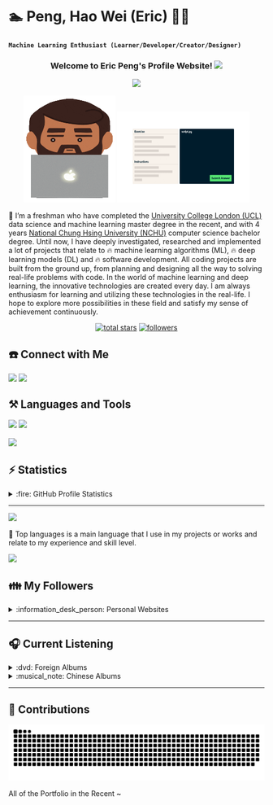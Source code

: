 # :swimmer: Peng, Hao Wei (Eric) :guardsman: 

**`Machine Learning Enthusiast (Learner/Developer/Creator/Designer)`**

<!-- WELCOME WEBSITE -->
<h3 align="center">
  Welcome to Eric Peng's Profile Website!
  <img src="https://media.giphy.com/media/hvRJCLFzcasrR4ia7z/giphy.gif" width="28">
</h3> 



<!-- GIF SECTION -->
<p align="center">
  <a href="https://git.io/typing-svg"><img src="https://readme-typing-svg.demolab.com/?lines=Machine%20Learning%20Enthusiast;5%2B%20years%20of%20coding%20experienced;1%20year%20Full%20Stack%20internship%20experienced;Always%20possessing%20curiosity;Work%20Life%20Balance%20!!&font=Secular%20One&duration=2500&pause=1200&color=9D2CF7&center=true&width=440&height=75"></a>
</p>

<p align="center">
<img src="https://github.com/Hao-Wei-Peng/Hao-Wei-Peng/blob/main/coding.gif" alt="unclecoding"  width="180" height="210"/>
<img src="https://github.com/Hao-Wei-Peng/Hao-Wei-Peng/blob/main/python.gif" alt="mushcoding"  width="260" height="180"/>
</p>


<!-- PERSONAL INTRO -->
:notebook_with_decorative_cover: I’m a freshman who have completed the [University College London (UCL)](https://www.ucl.ac.uk/prospective-students/graduate/taught-degrees/data-science-and-machine-learning-msc) data science and machine learning master degree in the recent, and with 4 years [National Chung  Hsing University (NCHU)](http://www.cs.nchu.edu.tw/v4/en/) computer science bachelor degree. Until now, I have deeply investigated, researched and implemented a lot of projects that relate to :fire: machine learning algorithms (ML), :fire: deep learning models (DL) and :fire: software development. All coding projects are built from the ground up, from planning and designing all the way to solving real-life problems with code. In the world of machine learning and deep learning, the innovative technologies are created every day. I am always enthusiasm for learning and utilizing these technologies in the real-life. I hope to explore more possibilities in these field and satisfy my sense of achievement continuously. 




<!-- SOCIAL BADGES SECTION -->
<p align="center">
<!--   <a href="https://www.youtube.com/c/DevProTips?sub_confirmation=1">
    <img alt="youtube subscribers" title="Subscribe to my YouTube channel" src="https://custom-icon-badges.demolab.com/youtube/channel/subscribers/UCipSxT7a3rn81vGLw9lqRkg?color=%23E05D44&label=SUBSCRIBE&logo=video&logoColor=white&style=for-the-badge&labelColor=CE4630"/></a> 
  
  <a href="https://www.youtube.com/c/DevProTips">
    <img alt="youtube views" title="YouTube views" src="https://custom-icon-badges.demolab.com/youtube/channel/views/UCipSxT7a3rn81vGLw9lqRkg?color=%23E1AD0E&logo=video&logoColor=white&style=for-the-badge&labelColor=C79600"/></a>  <a href="https://github.com/Hao-Wei-Peng/Simple-View-Counter"> -->
  
  <a href="https://github.com/Hao-Wei-Peng/Hao-Wei-Peng/stargazers">
    <img alt="total stars" title="Total stars on GitHub" src="https://custom-icon-badges.demolab.com/github/stars/Hao-Wei-Peng?color=55960c&style=for-the-badge&labelColor=488207&logo=star"/></a>
  
  <a href="https://github.com/Hao-Wei-Peng?tab=followers">
         <img alt="followers" title="Followers other on Github" src="https://custom-icon-badges.demolab.com/github/followers/Hao-Wei-Peng?color=236ad3&labelColor=1155ba&style=for-the-badge&logo=person-add&label=Follow&logoColor=white"/></a>
   
</p>




<!-- CONNECT WITH ME -->
<!-- ## <img src="https://github.com/Hao-Wei-Peng/Hao-Wei-Peng/blob/main/phone.gif" width="40"> -->

## :phone: Connect with Me 
<p align="left">
<a href=https://www.linkedin.com/in/hao-wei-eric-peng-38a7311a6/?locale=en_US><img src="https://img.shields.io/badge/LinkedIn-0077B5?style=for-the-badge&logo=linkedin&logoColor=white"></a>
<a href="mailto:eric.hw.peng@gmail.com"><img src="https://img.shields.io/badge/Gmail-D14836?style=for-the-badge&logo=gmail&logoColor=white"></a>
</p>




<!-- PROGRAMMING LANGUAGES -->
<!-- ## <img src="https://github.com/Hao-Wei-Peng/Hao-Wei-Peng/blob/main/computer.gif" width="40"> -->

## ⚒️ Languages and Tools
<!--
<img align="left" alt="Python" width="30px" style="padding-right:10px;" src="https://cdn.jsdelivr.net/gh/devicons/devicon/icons/python/python-original.svg" />
<img align="left" alt="JupyterNotebook" width="30px" style="padding-right:10px;" src="https://cdn.jsdelivr.net/gh/devicons/devicon/icons/jupyter/jupyter-original-wordmark.svg" />
<img align="left" alt="Pytorch" width="30px" style="padding-right:10px;" src="https://cdn.jsdelivr.net/gh/devicons/devicon/icons/pytorch/pytorch-original.svg" />       
<img align="left" alt="Git" width="30px" style="padding-right:10px;" src="https://cdn.jsdelivr.net/gh/devicons/devicon/icons/git/git-original.svg" />
<img align="left" alt="GitHub" width="30px" style="padding-right:10px;" src="https://cdn.jsdelivr.net/gh/devicons/devicon/icons/github/github-original.svg" />
<img align="left" alt="VisualStudio" width="30px" style="padding-right:10px;" src="https://cdn.jsdelivr.net/gh/devicons/devicon/icons/visualstudio/visualstudio-plain.svg" />
<img align="left" alt="Latex" width="30px" style="padding-right:10px;" src="https://cdn.jsdelivr.net/gh/devicons/devicon/icons/latex/latex-original.svg" />
<img align="left" alt="JavaScript" width="30px" style="padding-right:10px;" src="https://cdn.jsdelivr.net/gh/devicons/devicon/icons/javascript/javascript-plain.svg" />
<img align="left" alt="HTML" width="30px" style="padding-right:10px;" src="https://cdn.jsdelivr.net/gh/devicons/devicon/icons/html5/html5-plain.svg" />
<img align="left" alt="CSS" width="30px" style="padding-right:10px;" src="https://cdn.jsdelivr.net/gh/devicons/devicon/icons/css3/css3-plain.svg" />
<img align="left" alt="Linux" width="30px" style="padding-right:10px;" src="https://cdn.jsdelivr.net/gh/devicons/devicon/icons/linux/linux-original.svg" />
<img align="left" alt="Linux" width="30px" style="padding-right:10px;" src="https://cdn.jsdelivr.net/gh/devicons/devicon/icons/azure/azure-original.svg" />   
-->


<img src="https://skillicons.dev/icons?i=py,c,cs,cpp,javascript,html,css,bootstrap,java,scala" />
<img src="https://skillicons.dev/icons?i=ai,pytorch,tensorflow,vscode,visualstudio,aws,mysql,git,github,latex" />
<br />


<!-- LINES -->
<br />
<img src="https://www.animatedimages.org/data/media/562/animated-line-image-0429.gif" width="450px">



<!-- STATISTICS -->
<!-- ## <img src="https://github.com/Hao-Wei-Peng/Hao-Wei-Peng/blob/main/statistic_chart.gif" width="40"> -->

## ⚡ Statistics
<details> 
  <summary> :fire: GitHub Profile Statistics</summary>
  <br/>
    <a href="https://github.com/anuraghazra/github-readme-stats"><img alt="Peng, Hao Wei's Github Statistics" src="https://github-readme-stats-sigma-five.vercel.app/api/?username=Hao-Wei-Peng&show_icons=true&theme=swift&hide_border=true" height="180px" /></a>
<!--     <a href="https://github.com/anuraghazra/github-readme-stats"><img alt="Peng, Hao Wei's Top Languages" src="https://github-readme-stats-sigma-five.vercel.app/api/top-langs/?username=Hao-Wei-Peng&layout=compact&theme=react&hide_border=true&title_color=F85D7F&icon_color=F8D866" width="450px" height="180px" /></a> -->
   
  <br/>
</details>

---
<img src="https://github-readme-streak-stats.herokuapp.com?user=Hao-Wei-Peng&theme=violet-punch" width="550">

:notebook: Top languages is a main language that I use in my projects or works and relate to my experience and skill level.


<!-- LINES -->
<img src="https://www.animatedimages.org/data/media/562/animated-line-image-0429.gif" width="450px">




<!-- GitHub FOLLOWERS -->
<!-- ## <img src="https://github.com/Hao-Wei-Peng/Hao-Wei-Peng/blob/main/friend.gif" width="40"> --> 

## :family: My Followers
<details>
<summary> :information_desk_person: Personal Websites </summary>

<!--START_SECTION:top-followers-->
<table>
  <tr>
    <td align="center">
      <a href="https://github.com/ChengTsungPao">
        <img src="https://avatars.githubusercontent.com/u/46835017?v=4" width="100px;" alt="ChengTsungPao"/>
      </a>
      <br />
      <a href="https://github.com/ChengTsungPao">ChengTsungPao</a>
    </td>
    <td align="center">
      <a href="https://github.com/juceyj">
        <img src="https://avatars.githubusercontent.com/u/53820204?v=4" width="100px;" alt="Jiayi Liu"/>
      </a>
      <br />
      <a href="https://github.com/juceyj">Jiayi Liu</a>
    </td>
</tr>
  <tr>
    <td align="center">
      <a href="https://github.com/alicia7mm">
        <img src="https://avatars.githubusercontent.com/u/60660031?v=4" width="100px;" alt="alicia7mm"/>
      </a>
      <br />
      <a href="https://github.com/alicia7mm">alicia7mm</a>
    </td> 
    <td align="center">
      <a href="https://github.com/Weile0409">
        <img src="https://avatars.githubusercontent.com/u/27005037?v=4" width="100px;" alt="Weile0409"/>
      </a>
      <br />
      <a href="https://github.com/Weile0409">Wei Le</a>
    </td>
    
</tr>
</table>
<!--ENG_SECTION:bottom-followers-->

</details>

---





<!-- FAVORITE MUSICS -->
<!-- ## <img src="https://github.com/Hao-Wei-Peng/Hao-Wei-Peng/blob/main/music.gif" width="40"> -->

## :headphones: Current Listening
<details>
<summary> :dvd: Foreign Albums </summary>
<p align="center"><a href="https://www.last.fm/music/The+Weeknd/Starboy"><img src="https://lastfm.freetls.fastly.net/i/u/64s/2eff583c50e9ebe32857ca8bedbd25bd.jpg" title="The Weeknd - Starboy"></a> <a href="https://www.last.fm/music/Ed+Sheeran/No.6+Collaborations+Project"><img src="https://lastfm.freetls.fastly.net/i/u/64s/3ccb1f5d6891d9810e2a1e6e9dc3338e.jpg#3ccb1f5d6891d9810e2a1e6e9dc3338e" title="Ed Sheeran - No.6 Collaborations Project"></a> <a href="https://www.last.fm/music/Taylor+Swift/Red+(Taylor%27s+Version)"><img src="https://lastfm.freetls.fastly.net/i/u/64s/6b7a28849d6a3b673f49873414cb03a8.jpg" title="Taylor Swift - Red"></a> <a href="https://www.last.fm/music/Charlie+Puth/CHARLIE"><img src="https://lastfm.freetls.fastly.net/i/u/64s/1f4d106bfc5a4d0e8dcec8490630fab3.jpg" title="Charlie Puth - CHARLIE"></a> <a href="https://www.last.fm/music/Bruno+Mars/Doo-Wops+&+Hooligans"><img src="https://lastfm.freetls.fastly.net/i/u/64s/f7670d1bcac523562726c1774f45285f.jpg" title="Bruno Mars - Doo-Wops & Hooligans"></a> <a href="https://www.last.fm/music/David+Archuleta/David+Archuleta"><img src="https://lastfm.freetls.fastly.net/i/u/64s/691843351111ec4b74a62fb446f93b86.jpg" title="David Archuleta - David Archuleta"></a> <a href="https://www.last.fm/music/Coldplay/A+Head+Full+of+Dreams"><img src="https://lastfm.freetls.fastly.net/i/u/64s/174d490504bf25ced4880e8fd54ddb1c.jpg" title="Coldplay - A Head Full of Dreams"></a> <a href="https://www.last.fm/music/Imagine+Dragons/Night+Visions"><img src="https://lastfm.freetls.fastly.net/i/u/64s/ecae82853b784726c7e2c4e2ba55a4fd.jpg" title="Imagine Dragons - Night Visions"></a> <a href="https://www.last.fm/music/NewJeans/NewJeans+1st+EP+%27New+Jeans%27"><img src="https://lastfm.freetls.fastly.net/i/u/64s/eb43ff27cf3e528ba0ed6306d52139a5.jpg" title="NewJeans - NewJeans 1st EP 'New Jeans'"></a> <a href="https://www.last.fm/music/LE+SSERAFIM/FEARLESS"><img src="https://lastfm.freetls.fastly.net/i/u/64s/57bb7bc0affcae6892865a7f19828e4b.jpg" title="LE SSERAFIM - FEARLESS"></a> <a href="https://www.last.fm/music/Tyler+Shaw/Tyler+Shaw"><img src="https://lastfm.freetls.fastly.net/i/u/64s/b0d367f32c392f148ff0bbf134c6a789.jpg" title="Tyler Shaw - Tyler Shaw"></a> <a href="https://www.last.fm/music/Lady+Antebellum/Need+You+Now"><img src="https://lastfm.freetls.fastly.net/i/u/64s/e693b627d4bc40c6a149883ca8e69d4d.jpg" title="Lady Antebellum - Need You Now"></a>
</p>
</details>





<details>
<summary> :musical_note: Chinese Albums </summary>
<p align="center"><a href="https://www.last.fm/music/%E6%B1%9F%E8%95%99/%E8%97%9D%E7%95%8C%E4%BA%BA%E7%94%9F"><img src="https://lastfm.freetls.fastly.net/i/u/64s/6b3aead017f142d61a484d5c1a15097f.jpg" title="江蕙 - 藝界人生"> <a href="https://www.last.fm/music/%E9%99%B3%E5%A5%95%E8%BF%85/%E8%AA%8D%E4%BA%86%E5%90%A7"><img src="https://lastfm.freetls.fastly.net/i/u/64s/41e5e4691629eff87f7c683aab4c19c3.jpg" title="陳奕迅 - 認了吧"></a> <a href="https://www.last.fm/music/%E5%91%A8%E8%88%88%E5%93%B2/%E5%A6%82%E6%9E%9C%E9%9B%A8%E4%B9%8B%E5%BE%8C"><img src="https://lastfm.freetls.fastly.net/i/u/64s/6d59fec512772af980d3c484419abd7b.jpg" title="周興哲 - 如果雨之後"></a> <a href="https://www.last.fm/music/%E5%BE%90%E4%BD%B3%E7%91%A9/%E5%B0%8B%E4%BA%BA%E5%95%9F%E4%BA%8B"><img src="https://lastfm.freetls.fastly.net/i/u/64s/89d54a3786cf4cbcccb8b464f98933e6.jpg" title="徐佳瑩 - 尋人啟事"></a> <a href="https://www.last.fm/music/%E5%8E%9F%E5%AD%90%E9%82%A6%E5%A6%AE/%E5%AD%A4%E5%96%AE%E6%9C%83%E6%B6%88%E5%A4%B1%E9%9B%A2%E9%96%8B%E4%B8%8D%E8%A6%8B"><img src="https://lastfm.freetls.fastly.net/i/u/64s/6be17567ccb13b2f93ac269fd0408277.jpg" title="原子邦妮 - 孤單會消失離開不見"></a> <a href="https://www.last.fm/music/%E5%91%8A%E4%BA%94%E4%BA%BA/%E9%81%8B%E6%B0%A3%E4%BE%86%E5%BE%97%E8%8B%A5%E6%9C%89%E4%BC%BC%E7%84%A1"><img src="https://lastfm.freetls.fastly.net/i/u/64s/da267cdde0831082c2b26a9f2bbcf823.jpg" title="告五人 - 運氣來得若有似無"></a> <a href="https://www.last.fm/music/%E8%8E%AB%E5%AE%B0%E7%BE%8A/%E5%B9%BB%E6%83%B3%E6%9B%B2"><img src="https://lastfm.freetls.fastly.net/i/u/64s/70d65c43e9afbe9eccf6ac7a2740bacf.jpg" title="莫宰羊 - 幻想曲"></a> <a href="https://www.last.fm/music/%E5%AD%AB%E7%9B%9B%E5%B8%8C/Between"><img src="https://lastfm.freetls.fastly.net/i/u/64s/d6ac840a6c7484298116e07e4dd12355.jpg" title="孫盛希 - Between"></a> <a href="https://www.last.fm/music/%E5%B0%8F%E5%AE%87-%E5%AE%8B%E5%BF%B5%E5%AE%87/%E5%90%8C%E5%9C%A8"><img src="https://lastfm.freetls.fastly.net/i/u/64s/5954f652ecace465a171e8178f54389d.jpg" title="小宇-宋念宇 - 同在"></a> <a href="https://www.last.fm/music/%E6%9E%97%E4%BF%8A%E5%82%91/%E5%A5%B9%E8%AA%AA"><img src="https://lastfm.freetls.fastly.net/i/u/64s/bf469c34ea85432a99dbd54958c4e3db.jpg" title="林俊傑 - 她說"></a> <a href="https://www.last.fm/music/Trash/Holy+Trip!"><img src="https://lastfm.freetls.fastly.net/i/u/64s/1ea3379358af2fedca82b30b2fd2f0a7.jpg" title="Trash - Holy Trip!"></a> <a href="https://www.last.fm/music/F.I.R./%E6%84%9B%E2%80%A7%E6%AD%8C%E5%A7%AC"><img src="https://lastfm.freetls.fastly.net/i/u/64s/0b3c9e4e7cb0f9b044e67ebbd90d997e.jpg" title="F.I.R. - 愛‧歌姬"></a>
</p> 
</details>

---




<!-- SNAKE CONTRIBUTIONS -->
<!-- ## <img src="https://github.com/Hao-Wei-Peng/Hao-Wei-Peng/blob/main/snake.gif" width="40"> -->

## 🐍 Contributions
<!-- ![](https://raw.githubusercontent.com/Hao-Wei-Peng/Hao-Wei-Peng/output/github-contribution-grid-snake.svg) -->
<img alt="snake eating my contributions" src="https://raw.githubusercontent.com/Hao-Wei-Peng/Hao-Wei-Peng/output/github-contribution-grid-snake.svg" />

All of the Portfolio in the Recent ~









<!--
**Hao-Wei-Peng/Hao-Wei-Peng** is a ✨ _special_ ✨ repository because its `README.md` (this file) appears on your GitHub profile.

Here are some ideas to get you started:

- 🔭 I’m currently working on ...
- 🌱 I’m currently learning ...
- 👯 I’m looking to collaborate on ...
- 🤔 I’m looking for help with ...
- 💬 Ask me about ...
- 📫 How to reach me: ...
- 😄 Pronouns: ...
- ⚡ Fun fact: ...
-->
